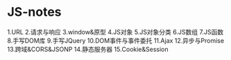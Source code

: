 # JS-notes
1.URL
2.请求与响应
3.window&原型
4.JS对象
5.JS对象分类
6.JS数组
7.JS函数
8.手写DOM库
9.手写JQuery
10.DOM事件与事件委托
11.Ajax
12.异步与Promise
13.跨域&CORS&JSONP
14.静态服务器
15.Cookie&Session
